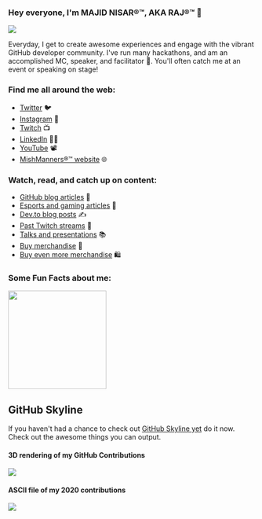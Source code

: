 ### Hey everyone, I'm MAJID NISAR®™, AKA  RAJ®™ 👋

<!--
**MAJIDNISAR/MAJIDNISAR** is a ✨ _special_ ✨ repository because its `README.md` (this file) appears on your GitHub profile. -->

<!-- <img src=""> this is another way you can add in images. -->

![](https://github.com/MAJIDNISAR/MAJIDNISAR/blob/master/All%20-%20Hackathon%20QueenV2.jpg?raw=true)

Everyday, I get to create awesome experiences and engage with the vibrant GitHub developer community. I've run many hackathons, and am an accomplished MC, speaker, and facilitator :microphone:. You'll often catch me at an event or speaking on stage! 

### Find me all around the web:

- [Twitter](http://twitter.com/MAJIDNISAR) :bird:
- [Instagram](http://instagram.com/MAJIDNISAR) 📸
- [Twitch](http://twitch.tv/MAJIDNISAR) 📺 
- [LinkedIn](http://linkedin.com/in/MAJIDNSIAR) 👩‍💻
- [YouTube](http://youtube.com/c/MAJIDNISAR) 📽 
- [MishManners®™ website](http://MAJIDNISAR.com) 🌐 


### Watch, read, and catch up on content:

- [GitHub blog articles](https://github.blog/author/MAJIDNISAR/) :book:
- [Esports and gaming articles](https://www.dailyesports.gg/author/MAJIDNISAR/) :notebook:
- [Dev.to blog posts](https://dev.to/MAJIDNISAR) ✍️
- [Past Twitch streams](https://www.twitch.tv/MAJIDNISAR/videos?filter=highlights&sort=time) :bookmark:
- [Talks and presentations](https://MAJIDNISAR.tech/recorded-presentations/) :books:
- [Buy merchandise](https://merch.streamelements.com/MAJIDNISAR/) 🛒
- [Buy even more merchandise](https://www.redbubble.com/people/MAJIDNISAR/shop) 🛍️

### Some Fun Facts about me:


<img src="https://github.com/MAJIDNISAR/MAJIDNSIAR/blob/master/My-OctocatsShortest.gif" width="200" height="200">

## GitHub Skyline

If you haven't had a chance to check out [GitHub Skyline yet](https://skyline.github.com/) do it now. Check out the awesome things you can output.

#### 3D rendering of my GitHub Contributions

![](https://github.com/MAJIDNISAR/MAJIDNISAR/blob/master/ezgif-4-5370f601a9b3.gif)

#### ASCII file of my 2020 contributions

![](https://github.com/MishManners/MAJIDNISAR/blob/master/Skyline.JPG)
